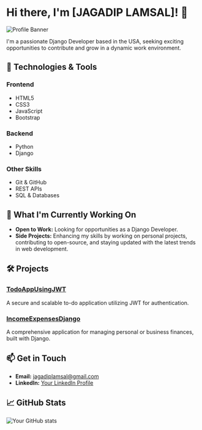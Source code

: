 # Hi there, I'm [JAGADIP LAMSAL]! 👋

![Profile Banner](https://avatars.githubusercontent.com/u/142283589?v=4)

I'm a passionate Django Developer based in the USA, seeking exciting opportunities to contribute and grow in a dynamic work environment.

## 🔧 Technologies & Tools

### Frontend
- HTML5
- CSS3
- JavaScript
- Bootstrap

### Backend
- Python
- Django

### Other Skills
- Git & GitHub
- REST APIs
- SQL & Databases

## 🌱 What I'm Currently Working On

- **Open to Work:** Looking for opportunities as a Django Developer.
- **Side Projects:** Enhancing my skills by working on personal projects, contributing to open-source, and staying updated with the latest trends in web development.

## 🛠️ Projects

### [TodoAppUsingJWT](https://github.com/jagadipl/TodoAppUsingJWT)
A secure and scalable to-do application utilizing JWT for authentication.

### [IncomeExpensesDjango](https://github.com/jagadipl/IncomeExpensesDjango)
A comprehensive application for managing personal or business finances, built with Django.

## 📫 Get in Touch

- **Email:** [jagadiplamsal@gmail.com](mailto:jagadiplamsal@gmail.com)
- **LinkedIn:** [Your LinkedIn Profile](https://www.linkedin.com/in/jagadip-lamsal-3770662a7/)

## 📈 GitHub Stats
![Your GitHub stats](https://github-readme-stats.vercel.app/api?username=jagadipl&show_icons=true&theme=radical)
